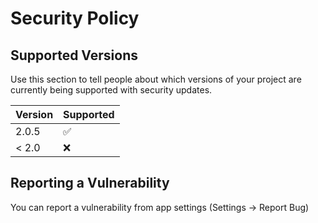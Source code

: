 # Security Policy

## Supported Versions

Use this section to tell people about which versions of your project are
currently being supported with security updates.

| Version | Supported          |
| ------- | ------------------ |
| 2.0.5   | :white_check_mark: |
| < 2.0   | :x:                |

## Reporting a Vulnerability

You can report a vulnerability from app settings (Settings -> Report Bug)
